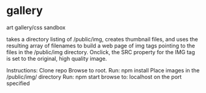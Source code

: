 # gallery
art gallery/css sandbox

takes a directory listing of /public/img, creates thumbnail files, and uses the resulting array of filenames to build a web page of img tags pointing to the files in the /public/img directory.
Onclick, the SRC property for the IMG tag is set to the original, high quality image.

Instructions:
Clone repo
Browse to root. Run: npm install
Place images in the /public/img/ directory
Run: npm start
browse to: localhost on the port specified 

